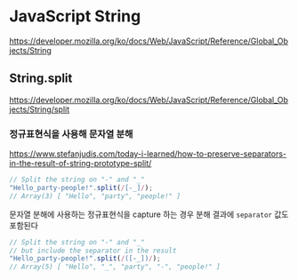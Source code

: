 # JavaScript String

<https://developer.mozilla.org/ko/docs/Web/JavaScript/Reference/Global_Objects/String>

## String.split

<https://developer.mozilla.org/ko/docs/Web/JavaScript/Reference/Global_Objects/String/split>

### 정규표현식을 사용해 문자열 분해

<https://www.stefanjudis.com/today-i-learned/how-to-preserve-separators-in-the-result-of-string-prototype-split/>

```js
// Split the string on "-" and "_"
"Hello_party-people!".split(/[-_]/);
// Array(3) [ "Hello", "party", "people!" ]
```

문자열 분해에 사용하는 정규표현식을 capture 하는 경우 분해 결과에 `separator` 값도 포함된다

```js
// Split the string on "-" and "_"
// but include the separator in the result
"Hello_party-people!".split(/([-_])/);
// Array(5) [ "Hello", "_", "party", "-", "people!" ]
```
